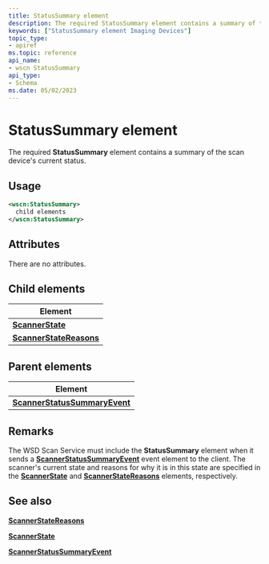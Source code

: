 ```yaml
---
title: StatusSummary element
description: The required StatusSummary element contains a summary of the scan device's current status.
keywords: ["StatusSummary element Imaging Devices"]
topic_type:
- apiref
ms.topic: reference
api_name:
- wscn StatusSummary
api_type:
- Schema
ms.date: 05/02/2023
---
```


# StatusSummary element

The required **StatusSummary** element contains a summary of the scan device's current status.

## Usage

```xml
<wscn:StatusSummary>
  child elements
</wscn:StatusSummary>
```

## Attributes

There are no attributes.

## Child elements

| Element |
|--|
| [**ScannerState**](scannerstate.md) |
| [**ScannerStateReasons**](scannerstatereasons.md) |

## Parent elements

| Element |
|--|
| [**ScannerStatusSummaryEvent**](scannerstatussummaryevent.md) |

## Remarks

The WSD Scan Service must include the **StatusSummary** element when it sends a [**ScannerStatusSummaryEvent**](scannerstatussummaryevent.md) event element to the client. The scanner's current state and reasons for why it is in this state are specified in the [**ScannerState**](scannerstate.md) and [**ScannerStateReasons**](scannerstatereasons.md) elements, respectively.

## See also

[**ScannerStateReasons**](scannerstatereasons.md)

[**ScannerState**](scannerstate.md)

[**ScannerStatusSummaryEvent**](scannerstatussummaryevent.md)
